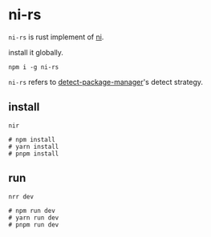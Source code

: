 # ni-rs
`ni-rs` is rust implement of [ni](https://github.com/antfu/ni).

install it globally.
```
npm i -g ni-rs
```


`ni-rs` refers to [detect-package-manager](https://github.com/egoist/detect-package-manager)'s detect strategy.
## install
```
nir

# npm install
# yarn install
# pnpm install
```

## run
```
nrr dev

# npm run dev
# yarn run dev
# pnpm run dev 
```
